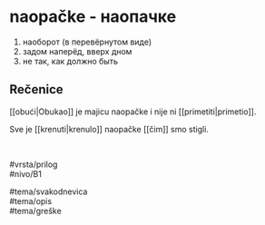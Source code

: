 # naopačke - наопачке

1. наоборот (в перевёрнутом виде)  
2. задом наперёд, вверх дном  
3. не так, как должно быть

## Rečenice

[[obući|Obukao]] je majicu naopačke i nije ni [[primetiti|primetio]].

Sve je [[krenuti|krenulo]] naopačke [[čim]] smo stigli.

<br>

#vrsta/prilog  
#nivo/B1  

#tema/svakodnevica  
#tema/opis  
#tema/greške  
